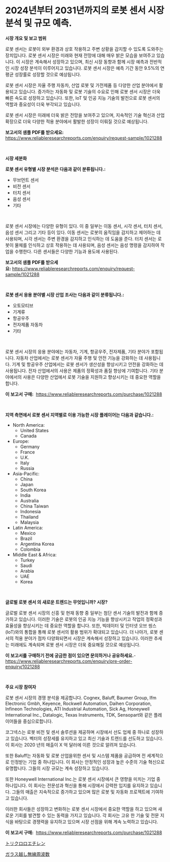 <p><h1>2024년부터 2031년까지의 로봇 센서 시장 분석 및 규모 예측.</h1></p><p><strong>시장 개요 및 보고 범위</strong></p>
<p><p>로봇 센서는 로봇이 외부 환경과 상호 작용하고 주변 상황을 감지할 수 있도록 도와주는 장치입니다. 로봇 센서 시장은 미래와 현재 전망에 대해 매우 밝은 모습을 보여주고 있습니다. 이 시장은 계속해서 성장하고 있으며, 최신 시장 동향과 함께 시장 예측과 전반적인 시장 성장 분석이 이루어지고 있습니다. 로봇 센서 시장은 예측 기간 동안 9.5%의 연평균 성장률로 성장할 것으로 예상됩니다.</p><p>로봇 센서 시장은 자율 주행 자동차, 산업 로봇 및 가전제품 등 다양한 산업 분야에서 활용되고 있습니다. 증가하는 자동화 및 로봇 기술의 수요로 인해 로봇 센서 시장은 더욱 빠른 속도로 성장하고 있습니다. 또한, IoT 및 인공 지능 기술의 발전으로 로봇 센서의 역할과 중요성이 더욱 부각되고 있습니다.</p><p>로봇 센서 시장은 미래에 더욱 밝은 전망을 보여주고 있으며, 지속적인 기술 혁신과 산업 확장으로 더욱 다양한 적용 분야에서 활발한 성장이 이뤄질 것으로 예상됩니다.</p></p>
<p><strong>보고서의 샘플 PDF를 받으세요:</strong> <a href="https://www.reliableresearchreports.com/enquiry/request-sample/1021288">https://www.reliableresearchreports.com/enquiry/request-sample/1021288</a></p>
<p>&nbsp;</p>
<p><strong>시장 세분화</strong></p>
<p><strong>로봇 센서 유형별 시장 분석은 다음과 같이 분류됩니다.:</strong></p>
<p><ul><li>무브먼트 센서</li><li>비전 센서</li><li>터치 센서</li><li>음성 센서</li><li>기타</li></ul></p>
<p>&nbsp;</p>
<p><p>로봇 센서 시장에는 다양한 유형이 있다. 이 중 일부는 이동 센서, 시각 센서, 터치 센서, 음성 센서 그리고 기타 등이 있다. 이동 센서는 로봇의 움직임을 감지하고 제어하는 데 사용되며, 시각 센서는 주변 환경을 감지하고 인식하는 데 도움을 준다. 터치 센서는 로봇이 물체를 인식하고 상호 작용하는 데 사용되며, 음성 센서는 음성 명령을 감지하여 작업을 수행한다. 다른 센서들은 다양한 기능과 용도에 사용된다.</p></p>
<p><strong>보고서의 샘플 PDF를 받으세요:</strong>&nbsp;<a href="https://www.reliableresearchreports.com/enquiry/request-sample/1021288">https://www.reliableresearchreports.com/enquiry/request-sample/1021288</a></p>
<p>&nbsp;</p>
<p><strong> 로봇 센서 응용 분야별 시장 산업 조사는 다음과 같이 분류됩니다.:</strong></p>
<p><ul><li>오토모티브</li><li>기계류</li><li>항공우주</li><li>전자제품 자동차</li><li>기타</li></ul></p>
<p>&nbsp;</p>
<p><p>로봇 센서 시장의 응용 분야에는 자동차, 기계, 항공우주, 전자제품, 기타 분야가 포함됩니다. 자동차 산업에서는 로봇 센서가 자율 주행 및 안전 기능을 강화하는 데 사용됩니다. 기계 및 항공우주 산업에서는 로봇 센서가 생산성을 향상시키고 안전을 강화하는 데 사용됩니다. 전자 산업에서의 사용은 제품의 정확성과 품질 향상에 기여합니다. 기타 분야에서의 사용은 다양한 산업에서 로봇 기술을 지원하고 향상시키는 데 중요한 역할을 합니다.</p></p>
<p><strong>이 보고서 구매:</strong>&nbsp; <a href="https://www.reliableresearchreports.com/purchase/1021288">https://www.reliableresearchreports.com/purchase/1021288</a></p>
<p>&nbsp;</p>
<p><strong>지역 측면에서 로봇 센서 지역별로 이용 가능한 시장 플레이어는 다음과 같습니다.:</strong></p>
<p><ul>
    <li>
        North America:
        <ul>
            <li>United States</li>
            <li>Canada</li>
        </ul>
    </li>
    <li>
        Europe:
        <ul>
            <li>Germany</li>
            <li>France</li>
            <li>U.K.</li>
            <li>Italy</li>
            <li>Russia</li>
        </ul>
    </li>
    <li>
        Asia-Pacific:
        <ul>
            <li>China</li>
            <li>Japan</li>
            <li>South Korea</li>
            <li>India</li>
            <li>Australia</li>
            <li>China Taiwan</li>
            <li>Indonesia</li>
            <li>Thailand</li>
            <li>Malaysia</li>
        </ul>
    </li>
    <li>
        Latin America:
        <ul>
            <li>Mexico</li>
            <li>Brazil</li>
            <li>Argentina Korea</li>
            <li>Colombia</li>
        </ul>
    </li>
    <li>
        Middle East & Africa:
        <ul>
            <li>Turkey</li>
            <li>Saudi</li>
            <li>Arabia</li>
            <li>UAE</li>
            <li>Korea</li>
        </ul>
    </li>
    </ul></p>
<p>&nbsp;</p>
<p><strong>글로벌 로봇 센서 의 새로운 트렌드는 무엇입니까? 시장?</strong></p>
<p><p>글로벌 로봇 센서 시장의 신흥 및 현재 동향 중 일부는 첨단 센서 기술의 발전과 함께 증가하고 있습니다. 이러한 기술은 로봇의 인공 지능 기능을 향상시키고 작업의 정확성과 효율성을 향상시키는 데 중요한 역할을 합니다. 또한, 빅데이터 및 인터넷 오브 씽스(IoT)와의 통합을 통해 로봇 센서의 활용 범위가 확대되고 있습니다. 더 나아가, 로봇 센서의 적용 분야가 점차 다양화되면서 시장은 계속해서 성장하고 있습니다. 이러한 추세는 미래에도 계속되며 로봇 센서 시장은 더욱 중요해질 것으로 예상됩니다.</p></p>
<p><strong>이 보고서를 구매하기 전에 궁금한 점이 있으면 문의하거나 공유하세요.</strong>- <a href="https://www.reliableresearchreports.com/enquiry/pre-order-enquiry/1021288">https://www.reliableresearchreports.com/enquiry/pre-order-enquiry/1021288</a></p>
<p>&nbsp;</p>
<p><strong>주요 시장 참여자</strong></p>
<p><p>로봇 센서 시장의 경쟁 분석을 제공합니다. Cognex, Baluff, Baumer Group, Ifm Electronic Gmbh, Keyence, Rockwell Automation, Daihen Corporation, Infineon Technologies, ATI Industrial Automation, Sick Ag, Honeywell International Inc., Datalogic, Texas Instruments, TDK, Sensopart와 같은 플레이어들을 중심으로합니다.</p><p>코그넥스는 로봇 비전 및 센서 솔루션을 제공하며 시장에서 선도 업체 중 하나로 성장하고 있습니다. 벡터의 성장세를 유지하고 있고 최신 기술과 트렌드를 선도하고 있습니다. 이 회사는 2020 년의 매출이 X 억 달러에 이른 것으로 알려져 있습니다.</p><p>또한 Baluff는 자동화 및 로봇 산업을위한 센서 및 시스템 제품을 공급하며 전 세계적으로 인정받는 기업 중 하나입니다. 이 회사는 안정적인 성장과 높은 수준의 기술 혁신으로 유명합니다. 그들의 시장 규모는 계속 성장하고 있습니다.</p><p>또한 Honeywell International Inc.는 로봇 센서 시장에서 큰 영향을 미치는 기업 중 하나입니다. 이 회사는 전문성과 혁신을 통해 시장에서 강력한 입지를 유지하고 있습니다. 그들의 매출은 지속적으로 증가하고 있으며 많은 로봇 및 자동화 프로젝트에 기여하고 있습니다.</p><p>이러한 회사들은 성장하고 변화하는 로봇 센서 시장에서 중요한 역할을 하고 있으며 새로운 기회를 발견할 수 있는 동력을 가지고 있습니다. 각 회사는 고유 한 기술 및 전문 지식을 바탕으로 경쟁력을 유지하고 있으며 시장 선점을 위해 계속 노력하고 있습니다.</p></p>
<p><strong>이 보고서 구매:</strong>&nbsp;&nbsp;<a href="https://www.reliableresearchreports.com/purchase/1021288">https://www.reliableresearchreports.com/purchase/1021288</a></p>
<p><p><a href="https://github.com/laurenreichert/Market-Research-Report-List-1/blob/main/572921016992.md">トリクロロエチレン</a></p><p><a href="https://github.com/RodHoppe07/Market-Research-Report-List-1/blob/main/521432216993.md">ガラス越し無線周波数</a></p></p>
